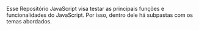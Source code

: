 Esse Repositório JavaScript visa testar as principais funções e funcionalidades do JavaScript.
Por isso, dentro dele há subpastas com os temas abordados.
